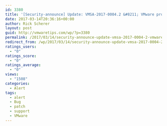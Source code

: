 ```yaml
---
id: 3380
title: '[Security-announce] Update: VMSA-2017-0004.2 &#8211; VMware product updates resolve remote code execution vulnerability via Apache Struts 2'
date: 2017-03-14T20:36:16+00:00
author: Rick Scherer
layout: post
guid: http://vmwaretips.com/wp/?p=3380
permalink: /2017/03/14/security-announce-update-vmsa-2017-0004-2-vmware-product-updates-resolve-remote-code-execution-vulnerability-via-apache-struts-2/
redirect_from: /wp/2017/03/14/security-announce-update-vmsa-2017-0004-2-vmware-product-updates-resolve-remote-code-execution-vulnerability-via-apache-struts-2/
ratings_users:
  - "0"
ratings_score:
  - "0"
ratings_average:
  - "0"
views:
  - "1508"
categories:
  - Alert
tags:
  - alert
  - Bug
  - patch
  - support
  - VMware
---
```

